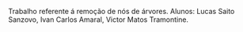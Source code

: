 Trabalho referente á remoção de nós de árvores.
Alunos: Lucas Saito Sanzovo, Ivan Carlos Amaral, Victor Matos Tramontine.
